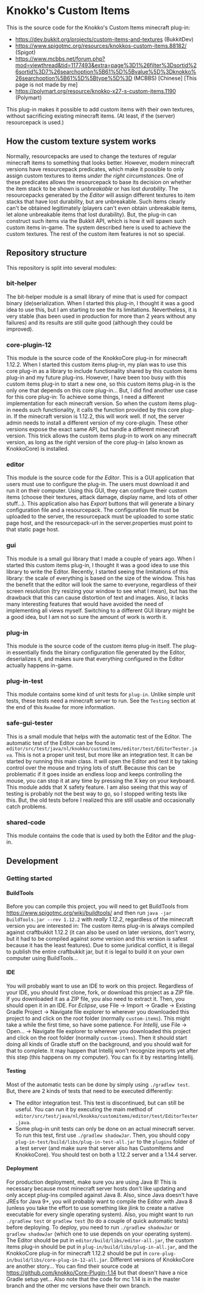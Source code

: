 # Knokko's Custom Items

This is the source code for the Knokko's Custom Items minecraft plug-in: 
 - https://dev.bukkit.org/projects/custom-items-and-textures (BukkitDev)
 - https://www.spigotmc.org/resources/knokkos-custom-items.88182/ (Spigot)
 - https://www.mcbbs.net/forum.php?mod=viewthread&tid=1177493&extra=page%3D1%26filter%3Dsortid%26sortid%3D7%26searchoption%5B61%5D%5Bvalue%5D%3Dknokko%26searchoption%5B61%5D%5Btype%5D%3D (MCBBS) [Chinese] [This page is not made by me]
 - https://polymart.org/resource/knokko-x27-s-custom-items.1190 (Polymart)

This plug-in makes it possible to add custom items with their own textures, without sacrificing existing minecraft items. 
(At least, if the (server) resourcepack is used.)

## How the custom texture system works
Normally, resourcepacks are used to change the textures of regular minecraft items to something that looks better. 
However, modern minecraft versions have resourcepack predicates, which make it possible to only assign custom textures to items
*under the right circumstances*. One of these predicates allows the resourcepack to base its decision on whether the item stack
to be shown is *unbreakable* or has lost *durability*. The resourcepacks generated by the *Editor* will assign different textures
to item stacks that have lost durability, but are unbreakable. Such items clearly can't be obtained legitimately (players can't even
obtain unbreakable items, let alone unbreakable items that lost durability). But, the plug-in can construct such items via the Bukkit
API, which is how it will spawn such custom items in-game. The system described here is used to achieve the custom textures. The rest
of the custom item features is not so special.

## Repository structure
This repository is split into several modules:

### bit-helper
The bit-helper module is a small library of mine that is used for compact binary (de)serialization. When I started this plug-in, I thought it
was a good idea to use this, but I am starting to see the its limitations. Nevertheless, it is very stable (has been used in production for more 
than 2 years without any failures) and its results are still quite good (although they could be improved).

### core-plugin-12
This module is the source code of the KnokkoCore plug-in for minecraft 1.12.2. When I started this custom items plug-in, my plan was to use this 
core plug-in as a library to include functionality shared by this custom items plug-in and my future plug-ins. However, I have been too busy with 
this custom items plug-in to start a new one, so this custom items plug-in is the only one that depends on this core plug-in... 
But, I did find another use case for this core plug-in: To achieve some things, I need a different implementation for each minecraft version. So
when the custom items plug-in needs such functionality, it calls the function provided by this core plug-in. If the minecraft version is 1.12.2,
this will work well. If not, the server admin needs to install a different version of my core-plugin. These other versions expose the exact same
API, but handle a different minecraft version. This trick allows the custom items plug-in to work on any minecraft version, as long as the right
version of the core plug-in (also known as KnokkoCore) is installed.

### editor
This module is the source code for *the Editor*. This is a GUI application that users must use to configure the plug-in. The users must download it
and run it on their computer. Using this GUI, they can configure their custom items (choose their textures, attack damage, display name, and
lots of other stuff...). This application also has *Export* buttons that will generate a binary configuration file and a resourcepack. The
configuration file must be uploaded to the server, the resourcepack must be uploaded to some static page host, and the resourcepack-url in the
server.properties must point to that static page host.

### gui
This module is a small gui library that I made a couple of years ago. When I started this custom items plug-in, I thought it was a good idea to use
this library to write the Editor. Recently, I started seeing the limitations of this library: the scale of everything is based on the size of the
window. This has the benefit that the editor will look the same to everyone, regardless of their screen resolution (try resizing your window to
see what I mean), but has the drawback that this can cause distortion of text and images. Also, it lacks many interesting features that would have
avoided the need of implementing all views myself. Switching to a different GUI library might be a good idea, but I am not so sure the amount of
work is worth it.

### plug-in
This module is the source code of the custom items plug-in itself. The plug-in essentially finds the binary configuration file generated by the
Editor, deserializes it, and makes sure that everything configured in the Editor actually happens in-game.

### plug-in-test
This module contains some kind of unit tests for `plug-in`. Unlike simple unit tests, these tests need a minecraft server to run. See the
`Testing` section at the end of this `Readme` for more information.

### safe-gui-tester
This is a small module that helps with the automatic test of the Editor. The automatic test of the Editor can be found in 
`editor/src/test/java/nl/knokko/customitems/editor/test/EditorTester.java`. This is not a proper unit test, but more like an integration test. It
can be started by running this main class. It will open the Editor and test it by taking control over the mouse and trying lots of stuff. Because
this can be problematic if it goes inside an endless loop and keeps controlling the mouse, you can stop it at any time by pressing the X key on
your keyboard. This module adds that X safety feature. I am also seeing that this way of testing is probably not the best way to go, so I stopped
writing tests like this. But, the old tests before I realized this are still usable and occasionally catch problems.

### shared-code
This module contains the code that is used by both the Editor and the plug-in.

## Development
### Getting started
#### BuildTools
Before you can compile this project, you will need to get BuildTools from https://www.spigotmc.org/wiki/buildtools/ and then run
`java -jar BuildTools.jar --rev 1.12.2` with *really 1.12.2*, regardless of the minecraft version you are interested in: The custom items plug-in
is always compiled against craftbukkit 1.12.2 (it can also be used on later versions, don't worry, but it had to be compiled against *some* version
and this version is safest because it has the least features). Due to some juridical conflict, it is illegal to publish the entire craftbukkit jar,
but it is legal to build it on your own computer using BuildTools...

#### IDE
You will probably want to use an IDE to work on this project. Regardless of your IDE, you should first clone, fork, or download this project as a
ZIP file. If you downloaded it as a ZIP file, you also need to extract it. Then, you should open it in an IDE. For *Eclipse*, use File -> Import ->
Gradle -> Existing Gradle Project -> Navigate file explorer to wherever you downloaded this project to and click on the root folder (normally
`custom-items`). This might take a while the first time, so have some patience. For *Intellij*, use File -> Open... -> Navigate file explorer to
wherever you downloaded this project and click on the root folder (normally `custom-items`). Then it should start doing all kinds of Gradle stuff
on the background, and you should wait for that to complete. It may happen that Intellij won't recognize imports yet after this step (this happens
on my computer). You can fix it by restarting Intellij.

#### Testing
Most of the automatic tests can be done by simply using `./gradlew test`.
But, there are 2 kinds of tests that need to be executed differently:
 - The editor integration test. This test is discontinued, but can still be useful.
You can run it by executing the main method of `editor/src/test/java/nl/knokko/customitems/editor/test/EditorTester.java`.
 - Some plug-in unit tests can only be done on an actual minecraft server. To run this test, first use `./gradlew shadowJar`.
Then, you should copy `plug-in-test/build/libs/plug-in-test-all.jar` to the `plugins` folder of a test server
(and make sure that server also has CustomItems and KnokkoCore). You should test on both a 1.12.2 server and a 1.14.4 server.

#### Deployment
For production deployment, make sure you are using Java 8! This is necessary because most minecraft server hosts don't like updating and only
accept plug-ins compiled against Java 8. Also, since Java doesn't have JREs for Java 9+, you will probably want to compile the Editor with
Java 8 (unless you take the effort to use something like jlink to create a native executable for every single operating system).
Also, you might want to run `./gradlew test` or `gradlew test` (to do a couple of quick automatic tests) before deploying.
To deploy, you need to run `./gradlew shadowJar` or `gradlew shadowJar` (which one to use depends on your operating system). The Editor should
be put in `editor/build/libs/editor-all.jar`, the custom items plug-in should be put in `plug-in/build/libs/plug-in-all.jar`, and the KnokkoCore
plug-in for minecraft 1.12.2 should be put in `core-plug-in/build/libs/core-plug-in-12-all.jar`. Different versions of KnokkoCore are another story...
You can find their source code at https://github.com/knokko/Core-Plugin-1.14 but that doesn't have a nice Gradle setup yet... Also note that the
code for mc 1.14 is in the master branch and the other mc versions have their own branch.
